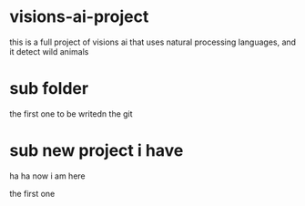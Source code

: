 # visions-ai-project
this is a full project of visions ai that uses natural processing languages, and it detect wild animals

# sub folder
the first one to be writedn the git 

# sub new project i have

ha ha now i am here

the first one